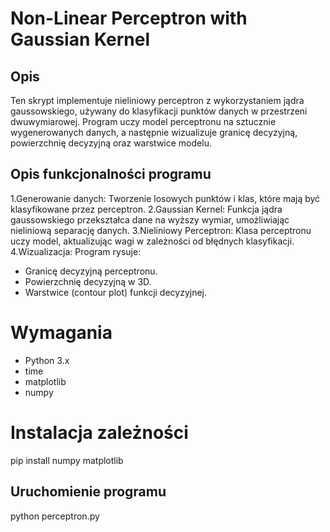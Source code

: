 # Non-Linear Perceptron with Gaussian Kernel

## Opis
Ten skrypt implementuje nieliniowy perceptron z wykorzystaniem jądra gaussowskiego, używany do klasyfikacji punktów danych w przestrzeni dwuwymiarowej. Program uczy model perceptronu na sztucznie wygenerowanych danych, a następnie wizualizuje granicę decyzyjną, powierzchnię decyzyjną oraz warstwice modelu.

## Opis funkcjonalności programu

1.Generowanie danych: Tworzenie losowych punktów i klas, które mają być klasyfikowane przez perceptron.
2.Gaussian Kernel: Funkcja jądra gaussowskiego przekształca dane na wyższy wymiar, umożliwiając nieliniową separację danych.
3.Nieliniowy Perceptron: Klasa perceptronu uczy model, aktualizując wagi w zależności od błędnych klasyfikacji.
4.Wizualizacja: Program rysuje:
- Granicę decyzyjną perceptronu.
- Powierzchnię decyzyjną w 3D.
- Warstwice (contour plot) funkcji decyzyjnej.

# Wymagania

- Python 3.x
- time
- matplotlib
- numpy

# Instalacja zależności

pip install numpy matplotlib

## Uruchomienie programu

python perceptron.py

